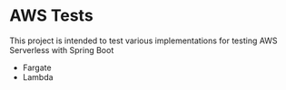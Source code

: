 # AWS Tests

This project is intended to test various implementations for testing AWS Serverless with Spring Boot

* Fargate
* Lambda

